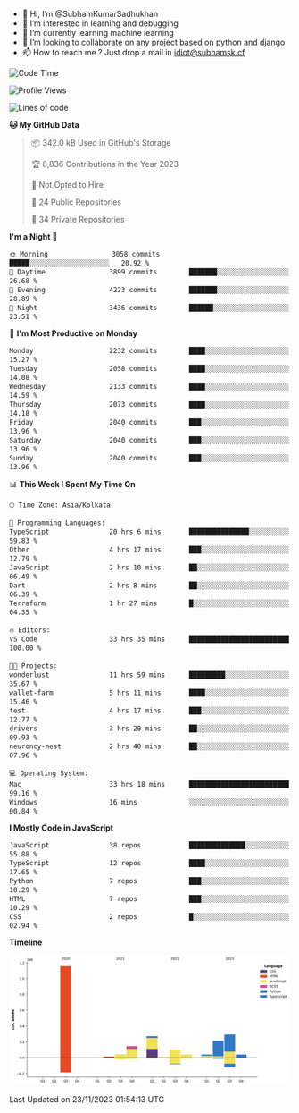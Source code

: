 - 👋 Hi, I’m @SubhamKumarSadhukhan
- 👀 I’m interested in learning and debugging
- 🌱 I’m currently learning machine learning
- 💞️ I’m looking to collaborate on any project based on python and django
- 📫 How to reach me ?
      Just drop a mail in idiot@subhamsk.cf

<!---
SubhamKumarSadhukhan/SubhamKumarSadhukhan is a ✨ special ✨ repository because its `README.md` (this file) appears on your GitHub profile.
You can click the Preview link to take a look at your changes.
--->


<!--START_SECTION:waka-->
![Code Time](http://img.shields.io/badge/Code%20Time-1%2C712%20hrs%2022%20mins-blue)

![Profile Views](http://img.shields.io/badge/Profile%20Views-0-blue)

![Lines of code](https://img.shields.io/badge/From%20Hello%20World%20I%27ve%20Written-2.3%20million%20lines%20of%20code-blue)

**🐱 My GitHub Data** 

> 📦 342.0 kB Used in GitHub's Storage 
 > 
> 🏆 8,836 Contributions in the Year 2023
 > 
> 🚫 Not Opted to Hire
 > 
> 📜 24 Public Repositories 
 > 
> 🔑 34 Private Repositories 
 > 
**I'm a Night 🦉** 

```text
🌞 Morning                3058 commits        █████░░░░░░░░░░░░░░░░░░░░   20.92 % 
🌆 Daytime                3899 commits        ███████░░░░░░░░░░░░░░░░░░   26.68 % 
🌃 Evening                4223 commits        ███████░░░░░░░░░░░░░░░░░░   28.89 % 
🌙 Night                  3436 commits        ██████░░░░░░░░░░░░░░░░░░░   23.51 % 
```
📅 **I'm Most Productive on Monday** 

```text
Monday                   2232 commits        ████░░░░░░░░░░░░░░░░░░░░░   15.27 % 
Tuesday                  2058 commits        ████░░░░░░░░░░░░░░░░░░░░░   14.08 % 
Wednesday                2133 commits        ████░░░░░░░░░░░░░░░░░░░░░   14.59 % 
Thursday                 2073 commits        ████░░░░░░░░░░░░░░░░░░░░░   14.18 % 
Friday                   2040 commits        ███░░░░░░░░░░░░░░░░░░░░░░   13.96 % 
Saturday                 2040 commits        ███░░░░░░░░░░░░░░░░░░░░░░   13.96 % 
Sunday                   2040 commits        ███░░░░░░░░░░░░░░░░░░░░░░   13.96 % 
```


📊 **This Week I Spent My Time On** 

```text
🕑︎ Time Zone: Asia/Kolkata

💬 Programming Languages: 
TypeScript               20 hrs 6 mins       ███████████████░░░░░░░░░░   59.83 % 
Other                    4 hrs 17 mins       ███░░░░░░░░░░░░░░░░░░░░░░   12.79 % 
JavaScript               2 hrs 10 mins       ██░░░░░░░░░░░░░░░░░░░░░░░   06.49 % 
Dart                     2 hrs 8 mins        ██░░░░░░░░░░░░░░░░░░░░░░░   06.39 % 
Terraform                1 hr 27 mins        █░░░░░░░░░░░░░░░░░░░░░░░░   04.35 % 

🔥 Editors: 
VS Code                  33 hrs 35 mins      █████████████████████████   100.00 % 

🐱‍💻 Projects: 
wonderlust               11 hrs 59 mins      █████████░░░░░░░░░░░░░░░░   35.67 % 
wallet-farm              5 hrs 11 mins       ████░░░░░░░░░░░░░░░░░░░░░   15.46 % 
test                     4 hrs 17 mins       ███░░░░░░░░░░░░░░░░░░░░░░   12.77 % 
drivers                  3 hrs 20 mins       ██░░░░░░░░░░░░░░░░░░░░░░░   09.93 % 
neuroncy-nest            2 hrs 40 mins       ██░░░░░░░░░░░░░░░░░░░░░░░   07.96 % 

💻 Operating System: 
Mac                      33 hrs 18 mins      █████████████████████████   99.16 % 
Windows                  16 mins             ░░░░░░░░░░░░░░░░░░░░░░░░░   00.84 % 
```

**I Mostly Code in JavaScript** 

```text
JavaScript               38 repos            ██████████████░░░░░░░░░░░   55.88 % 
TypeScript               12 repos            ████░░░░░░░░░░░░░░░░░░░░░   17.65 % 
Python                   7 repos             ███░░░░░░░░░░░░░░░░░░░░░░   10.29 % 
HTML                     7 repos             ███░░░░░░░░░░░░░░░░░░░░░░   10.29 % 
CSS                      2 repos             █░░░░░░░░░░░░░░░░░░░░░░░░   02.94 % 
```



**Timeline**

![Lines of Code chart](https://raw.githubusercontent.com/SubhamKumarSadhukhan/SubhamKumarSadhukhan/main/assets/bar_graph.png)


 Last Updated on 23/11/2023 01:54:13 UTC
<!--END_SECTION:waka-->
